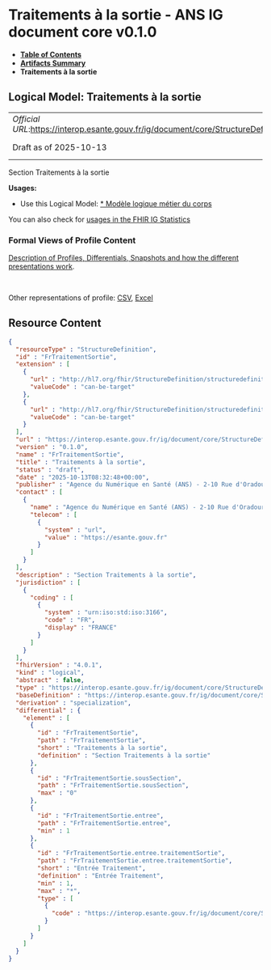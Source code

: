 # Traitements à la sortie - ANS IG document core v0.1.0

* [**Table of Contents**](toc.md)
* [**Artifacts Summary**](artifacts.md)
* **Traitements à la sortie**

## Logical Model: Traitements à la sortie 

| | |
| :--- | :--- |
| *Official URL*:https://interop.esante.gouv.fr/ig/document/core/StructureDefinition/FrTraitementSortie | *Version*:0.1.0 |
| Draft as of 2025-10-13 | *Computable Name*:FrTraitementSortie |

 
Section Traitements à la sortie 

**Usages:**

* Use this Logical Model: [* Modèle logique métier du corps](StructureDefinition-CorpsDocument.md)

You can also check for [usages in the FHIR IG Statistics](https://packages2.fhir.org/xig/ans.document.fr.core|current/StructureDefinition/FrTraitementSortie)

### Formal Views of Profile Content

 [Description of Profiles, Differentials, Snapshots and how the different presentations work](http://build.fhir.org/ig/FHIR/ig-guidance/readingIgs.html#structure-definitions). 

 

Other representations of profile: [CSV](StructureDefinition-FrTraitementSortie.csv), [Excel](StructureDefinition-FrTraitementSortie.xlsx) 



## Resource Content

```json
{
  "resourceType" : "StructureDefinition",
  "id" : "FrTraitementSortie",
  "extension" : [
    {
      "url" : "http://hl7.org/fhir/StructureDefinition/structuredefinition-type-characteristics",
      "valueCode" : "can-be-target"
    },
    {
      "url" : "http://hl7.org/fhir/StructureDefinition/structuredefinition-type-characteristics",
      "valueCode" : "can-be-target"
    }
  ],
  "url" : "https://interop.esante.gouv.fr/ig/document/core/StructureDefinition/FrTraitementSortie",
  "version" : "0.1.0",
  "name" : "FrTraitementSortie",
  "title" : "Traitements à la sortie",
  "status" : "draft",
  "date" : "2025-10-13T08:32:48+00:00",
  "publisher" : "Agence du Numérique en Santé (ANS) - 2-10 Rue d'Oradour-sur-Glane, 75015 Paris",
  "contact" : [
    {
      "name" : "Agence du Numérique en Santé (ANS) - 2-10 Rue d'Oradour-sur-Glane, 75015 Paris",
      "telecom" : [
        {
          "system" : "url",
          "value" : "https://esante.gouv.fr"
        }
      ]
    }
  ],
  "description" : "Section Traitements à la sortie",
  "jurisdiction" : [
    {
      "coding" : [
        {
          "system" : "urn:iso:std:iso:3166",
          "code" : "FR",
          "display" : "FRANCE"
        }
      ]
    }
  ],
  "fhirVersion" : "4.0.1",
  "kind" : "logical",
  "abstract" : false,
  "type" : "https://interop.esante.gouv.fr/ig/document/core/StructureDefinition/FrTraitementSortie",
  "baseDefinition" : "https://interop.esante.gouv.fr/ig/document/core/StructureDefinition/Section",
  "derivation" : "specialization",
  "differential" : {
    "element" : [
      {
        "id" : "FrTraitementSortie",
        "path" : "FrTraitementSortie",
        "short" : "Traitements à la sortie",
        "definition" : "Section Traitements à la sortie"
      },
      {
        "id" : "FrTraitementSortie.sousSection",
        "path" : "FrTraitementSortie.sousSection",
        "max" : "0"
      },
      {
        "id" : "FrTraitementSortie.entree",
        "path" : "FrTraitementSortie.entree",
        "min" : 1
      },
      {
        "id" : "FrTraitementSortie.entree.traitementSortie",
        "path" : "FrTraitementSortie.entree.traitementSortie",
        "short" : "Entrée Traitement",
        "definition" : "Entrée Traitement",
        "min" : 1,
        "max" : "*",
        "type" : [
          {
            "code" : "https://interop.esante.gouv.fr/ig/document/core/StructureDefinition/FrTraitement"
          }
        ]
      }
    ]
  }
}

```
